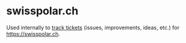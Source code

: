 # swisspolar.ch

Used internally to [track tickets](https://github.com/Swiss-Polar-Institute/swisspolar.ch/issues) (issues, improvements, ideas, etc.) for https://swisspolar.ch.
